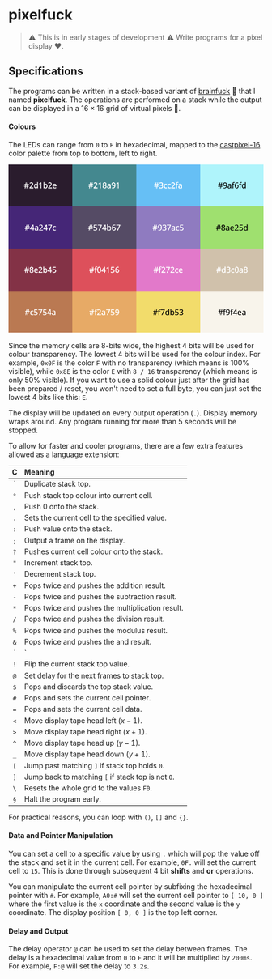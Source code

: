 
# pixelfuck

> ⚠️ This is in early stages of development ⚠️
> Write programs for a pixel display ❤️.

## Specifications

The programs can be written in a stack-based variant of
[brainfuck](https://en.wikipedia.org/wiki/Brainfuck) 🤬 that I
named **pixelfuck**. The operations are performed on a stack
while the output can be displayed in a $16 \times 16$ grid of
virtual pixels 🚨.

#### Colours

The LEDs can range from `0` to `F` in hexadecimal, mapped to the
[castpixel-16](https://lospec.com/palette-list/castpixel-16)
color palette from top to bottom, left to right.

![](castpixel-16.png)

Since the memory cells are 8-bits wide, the highest 4 bits will
be used for colour transparency. The lowest 4 bits will be used
for the colour index. For example, `0x0F` is the color `F` with
no transparency (which means is 100% visible), while `0x8E` is
the color `E` with `8 / 16` transparency (which means is only
50% visible). If you want to use a solid colour just after the
grid has been prepared / reset, you won't need to set a full
byte, you can just set the lowest 4 bits like this: `E`.

The display will be updated on every output operation (`.`).
Display memory wraps around.
Any program running for more than 5 seconds will be stopped.

To allow for faster and cooler programs, there are a few extra
features allowed as a language extension:

|**C**| **Meaning**                                        |
|:---:|:---------------------------------------------------|
| \`  | Duplicate stack top.                               |
| `°` | Push stack top colour into current cell.           |
| `,` | Push 0 onto the stack.                             |
| `.` | Sets the current cell to the specified value.      |
| `:` | Push value onto the stack.                         |
| `;` | Output a frame on the display.                     |
| `?` | Pushes current cell colour onto the stack.         |
| `"` | Increment stack top.                               |
| `'` | Decrement stack top.                               |
| `+` | Pops twice and pushes the addition result.         |
| `-` | Pops twice and pushes the subtraction result.      |
| `*` | Pops twice and pushes the multiplication result.   |
| `/` | Pops twice and pushes the division result.         |
| `%` | Pops twice and pushes the modulus result.          |
| `&` | Pops twice and pushes the and result.              |
| `|` | Pops twice and pushes the or result.               |
| `!` | Flip the current stack top value.                  |
| `@` | Set delay for the next frames to stack top.        |
| `$` | Pops and discards the top stack value.             |
| `#` | Pops and sets the current cell pointer.            |
| `=` | Pops and sets the current cell data.               |
| `<` | Move display tape head left ($x - 1$).             |
| `>` | Move display tape head right ($x + 1$).            |
| `^` | Move display tape head up ($y - 1$).               |
| `_` | Move display tape head down ($y + 1$).             |
| `[` | Jump past matching `]` if stack top holds `0`.     |
| `]` | Jump back to matching `[` if stack top is not `0`. |
| `\` | Resets the whole grid to the values `F0`.          |
| `§` | Halt the program early.                            |

For practical reasons, you can loop with `()`, `[]` and `{}`.

#### Data and Pointer Manipulation

You can set a cell to a specific value by using `.` which will
pop the value off the stack and set it in the current cell.
For example, `0F.` will set the current cell to `15`. This is
done through subsequent 4 bit **shifts** and **or** operations.

You can manipulate the current cell pointer by subfixing the
hexadecimal pointer with `#`. For example, `A0:#` will set the
current cell pointer to `[ 10, 0 ]` where the first value is
the `x` coordinate and the second value is the `y` coordinate.
The display position `[ 0, 0 ]` is the top left corner.

#### Delay and Output

The delay operator `@` can be used to set the delay between
frames. The delay is a hexadecimal value from `0` to `F` and
it will be multiplied by `200ms`. For example, `F:@` will set
the delay to `3.2s`.
